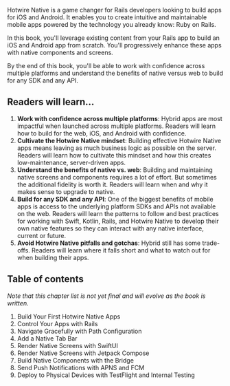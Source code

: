 Hotwire Native is a game changer for Rails developers looking to build apps for iOS and Android. It enables you to create intuitive and maintainable mobile apps powered by the technology you already know: Ruby on Rails.

In this book, you'll leverage existing content from your Rails app to build an iOS and Android app from scratch. You'll progressively enhance these apps with native components and screens.

By the end of this book, you'll be able to work with confidence across multiple platforms and understand the benefits of native versus web to build for any SDK and any API.

## Readers will learn...

1. **Work with confidence across multiple platforms**: Hybrid apps are most impactful when launched across multiple platforms. Readers will learn how to build for the web, iOS, and Android with confidence.
1. **Cultivate the Hotwire Native mindset**: Building effective Hotwire Native apps means leaving as much business logic as possible on the server. Readers will learn how to cultivate this mindset and how this creates low-maintenance, server-driven apps.
1. **Understand the benefits of native vs. web**: Building and maintaining native screens and components requires a lot of effort. But sometimes the additional fidelity is worth it. Readers will learn when and why it makes sense to upgrade to native.
1. **Build for any SDK and any API**: One of the biggest benefits of mobile apps is access to the underlying platform SDKs and APIs not available on the web. Readers will learn the patterns to follow and best practices for working with Swift, Kotlin, Rails, and Hotwire Native to develop their own native features so they can interact with any native interface, current or future.
1. **Avoid Hotwire Native pitfalls and gotchas**: Hybrid still has some trade-offs. Readers will learn where it falls short and what to watch out for when building their apps.

## Table of contents

*Note that this chapter list is not yet final and will evolve as the book is written.*

1. Build Your First Hotwire Native Apps
1. Control Your Apps with Rails
1. Navigate Gracefully with Path Configuration
1. Add a Native Tab Bar
1. Render Native Screens with SwiftUI
1. Render Native Screens with Jetpack Compose
1. Build Native Components with the Bridge
1. Send Push Notifications with APNS and FCM
1. Deploy to Physical Devices with TestFlight and Internal Testing
